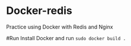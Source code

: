 # Docker-redis
Practice using Docker with Redis and Nginx

#Run
Install Docker and run `sudo docker build .`